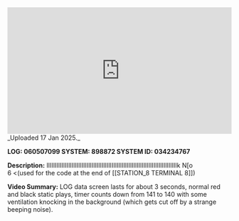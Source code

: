 
<iframe 
  src="https://drive.google.com/file/d/1yDXvRCo7CWShfZgHzHHEmhjIRf7GH4_T/preview" 
  style="width:100%; aspect-ratio:16/9; border:0;"
  allowfullscreen>
</iframe>
_Uploaded 17 Jan 2025._

**LOG: 060507099
SYSTEM: 898872
SYSTEM ID: 034234767**

**Description:** 
IIIIIIIIIIIIIIIIIIIIIIIIIIIIIIIIIIIIIIIIIIIIIIIIIIIIIIIIIIIIIIIIIIIIIIIIIIIIIIk N\[o  
6 <(used for the code at the end of [[STATION_8 TERMINAL 8]])

**Video Summary:** LOG data screen lasts for about 3 seconds, normal red and black static plays, timer counts down from 141 to 140 with some ventilation knocking in the background (which gets cut off by a strange beeping noise).